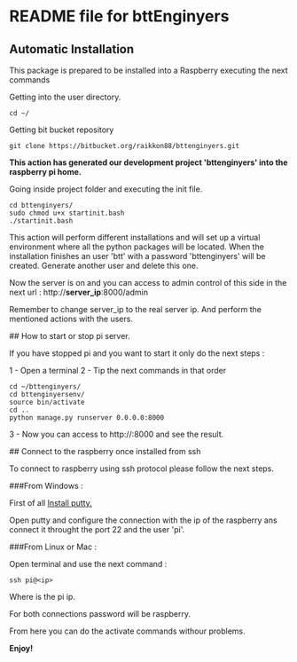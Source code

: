 # README file for bttEnginyers

## Automatic Installation

This package is prepared to be installed into a Raspberry executing the next commands 

Getting into the user directory.

	cd ~/

Getting bit bucket repository

	git clone https://bitbucket.org/raikkon88/bttenginyers.git

**This action has generated our development project 'bttenginyers' into the raspberry pi home.**

Going inside project folder and executing the init file. 

	cd bttenginyers/  
	sudo chmod u+x startinit.bash
	./startinit.bash	

This action will perform different installations and will set up a virtual environment where all the python packages will be located. When the installation finishes an user 'btt' with a password 'bttenginyers' will be created. Generate another user and delete this one. 

Now the server is on and you can access to admin control of this side in the next url : http://**server_ip**:8000/admin

Remember to change server_ip to the real server ip. And perform the mentioned actions with the users. 

## How to start or stop pi server. 

If you have stopped pi and you want to start it only do the next steps : 

1 - Open a terminal 
2 - Tip the next commands in that order

    cd ~/bttenginyers/
    cd bttenginyersenv/
    source bin/activate
    cd ..
    python manage.py runserver 0.0.0.0:8000

3 -  Now you can access to http://<ip>:8000 and see the result. 

## Connect to the raspberry once installed from ssh

To connect to raspberry using ssh protocol please follow the next steps. 

###From Windows : 

First of all [Install putty.](http://www.putty.org/)

Open putty and configure the connection with the ip of the raspberry ans connect it throught the port 22 and the user 'pi'.

###From Linux or Mac : 

Open terminal and use the next command : 

    ssh pi@<ip>

Where <ip> is the pi ip. 

For both connections password will be raspberry. 

From here you can do the activate commands withour problems. 

**Enjoy!**